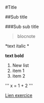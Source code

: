 #Title

##Sub title

###Sub sub title

>blocnote

*text italic *

**text bold**

1. New list
  1. item 1
  2. item 2

'''
x = 1 + 2
'''


[Lien exercice](https://gist.github.com/skelz0r/80a41c9ef24b16879c3a#file-ionic-base-md)
